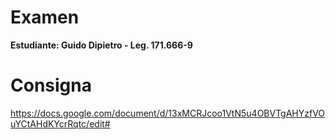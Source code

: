 # Examen 

**Estudiante: Guido Dipietro - Leg. 171.666-9**

# Consigna

https://docs.google.com/document/d/13xMCRJcoo1VtN5u4OBVTgAHYzfVOuYCtAHdKYcrRqtc/edit#